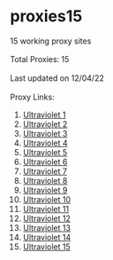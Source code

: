 # proxies15

15 working proxy sites


Total Proxies: 15
ㅤ

Last updated on 12/04/22
ㅤ

Proxy Links:
ㅤ

1) [Ultraviolet 1](https://ultraviolet1.proxies15.repl.co)
2) [Ultraviolet 2](https://ultraviolet2.proxies15.repl.co)
3) [Ultraviolet 3](https://ultraviolet3.proxies15.repl.co)
4) [Ultraviolet 4](https://ultraviolet4.proxies15.repl.co)
5) [Ultraviolet 5](https://ultraviolet5.proxies15.repl.co)
6) [Ultraviolet 6](https://ultraviolet6.proxies15.repl.co)
7) [Ultraviolet 7](https://ultraviolet7.proxies15.repl.co)
8) [Ultraviolet 8](https://ultraviolet8.proxies15.repl.co)
9) [Ultraviolet 9](https://ultraviolet9.proxies15.repl.co)
10) [Ultraviolet 10](https://ultraviolet10.proxies15.repl.co)
11) [Ultraviolet 11](https://ultraviolet11.proxies15.repl.co)
12) [Ultraviolet 12](https://ultraviolet12.proxies15.repl.co)
13) [Ultraviolet 13](https://ultraviolet13.proxies15.repl.co)
14) [Ultraviolet 14](https://ultraviolet14.proxies15.repl.co)
15) [Ultraviolet 15](https://ultraviolet15.proxies15.repl.co)

